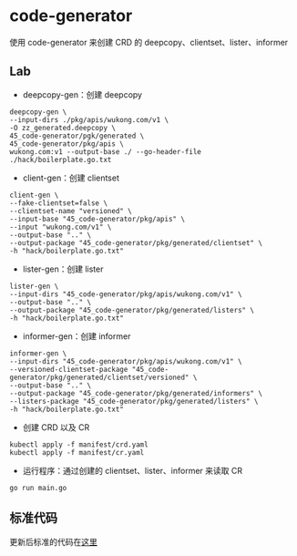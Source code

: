 # code-generator

使用 code-generator 来创建 CRD 的 deepcopy、clientset、lister、informer


## Lab

- deepcopy-gen：创建 deepcopy
```shell
deepcopy-gen \
--input-dirs ./pkg/apis/wukong.com/v1 \
-O zz_generated.deepcopy \
45_code-generator/pgk/generated \
45_code-generator/pkg/apis \
wukong.com:v1 --output-base ./ --go-header-file ./hack/boilerplate.go.txt 
```

- client-gen：创建 clientset
```shell
client-gen \
--fake-clientset=false \
--clientset-name "versioned" \
--input-base "45_code-generator/pkg/apis" \
--input "wukong.com/v1" \
--output-base ".." \
--output-package "45_code-generator/pkg/generated/clientset" \
-h "hack/boilerplate.go.txt" 
```

- lister-gen：创建 lister
```shell
lister-gen \
--input-dirs "45_code-generator/pkg/apis/wukong.com/v1" \
--output-base ".." \
--output-package "45_code-generator/pkg/generated/listers" \
-h "hack/boilerplate.go.txt" 
```

- informer-gen：创建 informer
```shell
informer-gen \
--input-dirs "45_code-generator/pkg/apis/wukong.com/v1" \
--versioned-clientset-package "45_code-generator/pkg/generated/clientset/versioned" \
--output-base ".." \
--output-package "45_code-generator/pkg/generated/informers" \
--listers-package "45_code-generator/pkg/generated/listers" \
-h "hack/boilerplate.go.txt"
```

- 创建 CRD 以及 CR
```shell
kubectl apply -f manifest/crd.yaml
kubectl apply -f manifest/cr.yaml
```

- 运行程序：通过创建的 clientset、lister、informer 来读取 CR
```shell
go run main.go
```

## 标准代码

更新后标准的代码在[这里](../45_code-generator-bis)
